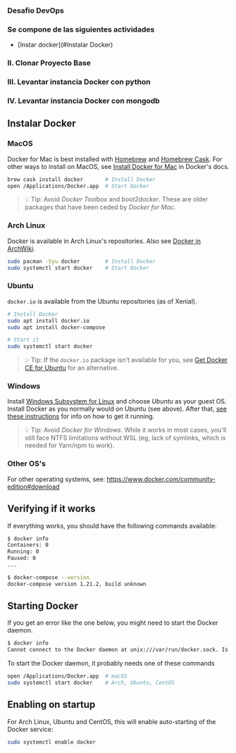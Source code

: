 ### Desafio DevOps
### Se compone de las siguientes actividades
* [Instar docker](#Instalar Docker)
### II.   Clonar Proyecto Base
### III.  Levantar instancia Docker con python
### IV.   Levantar instancia Docker con mongodb

## Instalar Docker 
### MacOS 

Docker for Mac is best installed with [Homebrew](http://brew.sh) and [Homebrew Cask](http://caskroom.io/). For other ways to install on MacOS, see [Install Docker for Mac](https://docs.docker.com/docker-for-mac/install/) in Docker's docs.

```bash
brew cask install docker       # Install Docker
open /Applications/Docker.app  # Start Docker
```

> :bulb: Tip: Avoid _Docker Toolbox_ and _boot2docker_. These are older packages that have been ceded by _Docker for Mac_.

### Arch Linux

Docker is available in Arch Linux's repositories. Also see [Docker in ArchWiki](https://wiki.archlinux.org/index.php/Docker).

```bash
sudo pacman -Syu docker        # Install Docker
sudo systemctl start docker    # Start Docker
```

### Ubuntu

`docker.io` is available from the Ubuntu repositories (as of Xenial).

```bash
# Install Docker
sudo apt install docker.io
sudo apt install docker-compose

# Start it
sudo systemctl start docker
```

> :bulb: Tip: If the `docker.io` package isn't available for you, see [Get Docker CE for Ubuntu](https://docs.docker.com/install/linux/docker-ce/ubuntu/) for an alternative.

### Windows

Install [Windows Subsystem for Linux][wsl] and choose _Ubuntu_ as your guest OS. Install Docker as you normally would on Ubuntu (see above). After that, [see these instructions](https://github.com/Microsoft/WSL/issues/2291#issuecomment-383698720) for info on how to get it running.

> :bulb: Tip: Avoid _Docker for Windows_. While it works in most cases, you'll still face NTFS limitations without WSL (eg, lack of symlinks, which is needed for Yarn/npm to work).

[wsl]: https://docs.microsoft.com/en-us/windows/wsl/install-win10

### Other OS's

For other operating systems, see: <https://www.docker.com/community-edition#download>

## Verifying if it works

If everything works, you should have the following commands available:

```bash
$ docker info
Containers: 0
Running: 0
Paused: 0
...
```

```bash
$ docker-compose --version
docker-compose version 1.21.2, build unknown
```

## Starting Docker

If you get an error like the one below, you might need to start the Docker daemon.

```bash
$ docker info
Cannot connect to the Docker daemon at unix:///var/run/docker.sock. Is the docker daemon running?
```

To start the Docker daemon, it probably needs one of these commands

```bash
open /Applications/Docker.app  # macOS
sudo systemctl start docker    # Arch, Ubuntu, CentOS
```

## Enabling on startup

For Arch Linux, Ubuntu and CentOS, this will enable auto-starting of the Docker service:

```sh
sudo systemctl enable docker
```
